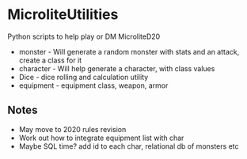 # MicroliteUtilities
Python scripts to help play or DM MicroliteD20

- monster - Will generate a random monster with stats and an attack, create a class for it
- character - Will help generate a character, with class values
- Dice - dice rolling and calculation utility
- equipment - equipment class, weapon, armor

## Notes
- May move to 2020 rules revision
- Work out how to integrate equipment list with char
- Maybe SQL time? add id to each char, relational db of monsters etc

